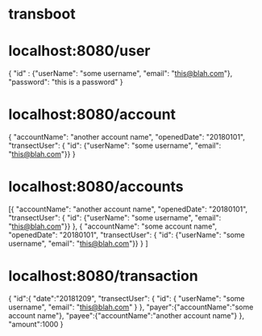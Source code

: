 # transboot

# localhost:8080/user

{
	"id" : {"userName": "some username", "email": "this@blah.com"},
	"password": "this is a password"
}

# localhost:8080/account

{
	"accountName": "another account name",
	"openedDate": "20180101",
	"transectUser": { "id": {"userName": "some username", "email": "this@blah.com"}}
}

# localhost:8080/accounts

[{
	"accountName": "another account name",
	"openedDate": "20180101",
	"transectUser": { "id": {"userName": "some username", "email": "this@blah.com"}}
},
{
	"accountName": "some account name",
	"openedDate": "20180101",
	"transectUser": { "id": {"userName": "some username", "email": "this@blah.com"}}
}
]

# localhost:8080/transaction

{ 
	"id":{
		"date":"20181209",
		"transectUser": { 
			"id": {
				"userName": "some username", 
				"email": "this@blah.com"
			}
		},
		"payer":{"accountName":"some account name"},
		"payee":{"accountName":"another account name"}
	},
	"amount":1000
}
